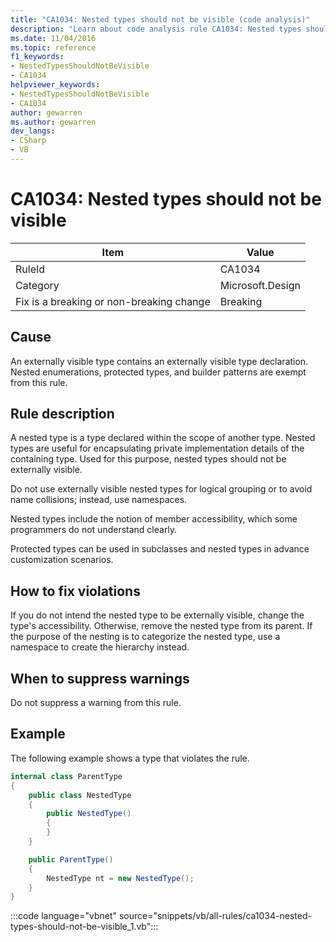 ```yaml
---
title: "CA1034: Nested types should not be visible (code analysis)"
description: "Learn about code analysis rule CA1034: Nested types should not be visible"
ms.date: 11/04/2016
ms.topic: reference
f1_keywords:
- NestedTypesShouldNotBeVisible
- CA1034
helpviewer_keywords:
- NestedTypesShouldNotBeVisible
- CA1034
author: gewarren
ms.author: gewarren
dev_langs:
- CSharp
- VB
---
```

# CA1034: Nested types should not be visible

| Item                                     | Value            |
|------------------------------------------|------------------|
| RuleId                                   | CA1034           |
| Category                                 | Microsoft.Design |
| Fix is a breaking or non-breaking change | Breaking         |

## Cause

An externally visible type contains an externally visible type declaration. Nested enumerations, protected types, and builder patterns are exempt from this rule.

## Rule description

A nested type is a type declared within the scope of another type. Nested types are useful for encapsulating private implementation details of the containing type. Used for this purpose, nested types should not be externally visible.

Do not use externally visible nested types for logical grouping or to avoid name collisions; instead, use namespaces.

Nested types include the notion of member accessibility, which some programmers do not understand clearly.

Protected types can be used in subclasses and nested types in advance customization scenarios.

## How to fix violations

If you do not intend the nested type to be externally visible, change the type's accessibility. Otherwise, remove the nested type from its parent. If the purpose of the nesting is to categorize the nested type, use a namespace to create the hierarchy instead.

## When to suppress warnings

Do not suppress a warning from this rule.

## Example

The following example shows a type that violates the rule.

```csharp
internal class ParentType
{
    public class NestedType
    {
        public NestedType()
        {
        }
    }

    public ParentType()
    {
        NestedType nt = new NestedType();
    }
}
```

:::code language="vbnet" source="snippets/vb/all-rules/ca1034-nested-types-should-not-be-visible_1.vb":::
